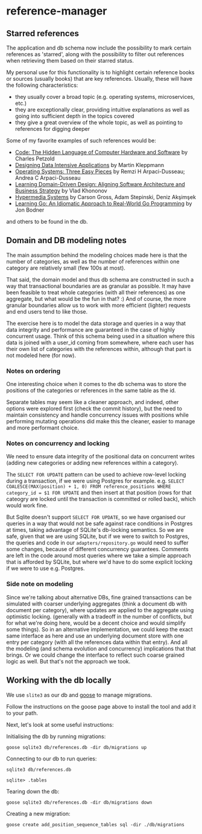 # reference-manager

## Starred references

The application and db schema now include the possibility to mark certain references as 'starred', along with the possibility to filter out references when retrieving them based on their starred status.

My personal use for this functionality is to highlight certain reference books or sources (usually books) that are key references. Usually, these will have the following characteristics:
- they usually cover a broad topic (e.g. operating systems, microservices, etc.)
- they are exceptionally clear, providing intuitive explanations as well as going into sufficient depth in the topics covered
- they give a great overview of the whole topic, as well as pointing to references for digging deeper

Some of my favorite examples of such references would be:
- [Code: The Hidden Language of Computer Hardware and Software](https://isbnsearch.org/isbn/9780137909100) by Charles Petzold
- [Designing Data Intensive Applications](https://isbnsearch.org/isbn/9781449373320) by Martin Kleppmann
- [Operating Systems: Three Easy Pieces](https://isbnsearch.org/isbn/9781985086593) by Remzi H Arpaci-Dusseau; Andrea C Arpaci-Dusseau
- [Learning Domain-Driven Design: Aligning Software Architecture and Business Strategy](https://isbnsearch.org/isbn/9781098100131) by Vlad Khononov
- [Hypermedia Systems](https://isbnsearch.org/isbn/9798394025143) by Carson Gross, Adam Stepinski, Deniz Akşimşek
- [Learning Go: An Idiomatic Approach to Real-World Go Programming](https://isbnsearch.org/isbn/9781098139292) by Jon Bodner

and others to be found in the db.


## Domain and DB modeling notes

The main assumption behind the modeling choices made here is that the number of categories, as well as the number of references within one category are relatively small (few 100s at most).

That said, the domain model and thus db schema are constructed in such a way that transactional boundaries are as granular as possible. It may have been feasible to treat whole categories (with all their references) as one aggregate, but what would be the fun in that? :) And of course, the more granular boundaries allow us to work with more efficient (lighter) requests and end users tend to like those.

The exercise here is to model the data storage and queries in a way that data integrity and performance are guaranteed in the case of highly concurrent usage. Think of this schema being used in a situation where this data is joined with a user_id coming from somewhere, where each user has their own list of categories with the references within, although that part is not modeled here (for now).

### Notes on ordering

One interesting choice when it comes to the db schema was to store the positions of the categories or references in the same table as the id.

Separate tables may seem like a cleaner approach, and indeed, other options were explored first (check the commit history), but the need to maintain consistency and handle concurrency issues with positions while performing mutating operations did make this the cleaner, easier to manage and more performant choice.

### Notes on concurrency and locking

We need to ensure data integrity of the positional data on concurrent writes (adding new categories or adding new references within a category).

The `SELECT FOR UPDATE` pattern can be used to achieve row-level locking during a transaction, if we were using Postgres for example. e.g. `SELECT COALESCE(MAX(position) + 1, 0) FROM reference_positions WHERE category_id = $1 FOR UPDATE` and then insert at that position (rows for that cateogry are locked until the transaction is committed or rolled back), which would work fine.

But Sqlite doesn't support `SELECT FOR UPDATE`, so we have organised our queries in a way that would not be safe against race conditions in Postgres at times, taking advantage of SQLite's db-locking semantics. So we are safe, given that we are using SQLite, but if we were to switch to Postgres, the queries and code in our `adapters/repository.go` would need to suffer some changes, because of different concurrency guarantees. Comments are left in the code around most queries where we take a simple approach that is afforded by SQLite, but where we'd have to do some explicit locking if we were to use e.g. Postgres.

### Side note on modeling

Since we're talking about alternative DBs, fine grained transactions can be simulated with coarser underlying aggregates (think a document db with document per category), where updates are applied to the aggregate using optimistic locking. (generally with a tradeoff in the number of conflicts, but for what we're doing here, would be a decent choice and would simplify some things).
So in an alternative implementation, we could keep the exact same interface as here and use an underlying document store with one entry per category (with all the references data within that entry). And all the modeling (and schema evolution and concurrency) implications that that brings. Or we could change the interface to reflect such coarse grained logic as well. But that's not the approach we took.

## Working with the db locally

We use `slite3` as our db and [goose](https://github.com/pressly/goose) to manage migrations.

Follow the instructions on the goose page above to install the tool and add it to your path.

Next, let's look at some useful instructions:

Initialising the db by running migrations:

```
goose sqlite3 db/references.db -dir db/migrations up
```

Connecting to our db to run queries:

```
sqlite3 db/references.db

sqlite> .tables
```

Tearing down the db:

```
goose sqlite3 db/references.db -dir db/migrations down
```

Creating a new migration:

```
goose create add_position_sequence_tables sql -dir ./db/migrations
```
